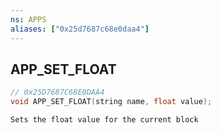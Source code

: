 ```yaml
---
ns: APPS
aliases: ["0x25d7687c68e0daa4"]
---
```

## APP_SET_FLOAT

```c
// 0x25D7687C68E0DAA4
void APP_SET_FLOAT(string name, float value);
```

```
Sets the float value for the current block
```
